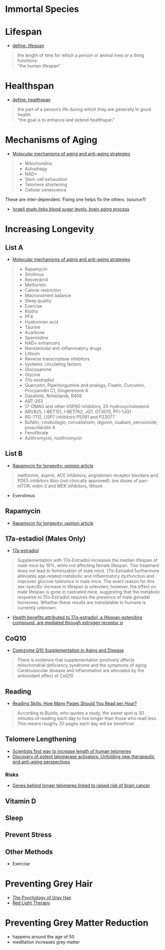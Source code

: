 # Immortal Species

# Lifespan
- [define: lifespan](https://www.bing.com/search?q=define%3A+lifespan)
> the length of time for which a person or animal lives or a thing functions:  
> "the human lifespan"  

# Healthspan
- [define: healthspan](https://www.bing.com/search?q=define%3A+healthspan)
> the part of a person’s life during which they are generally in good health:  
> "the goal is to enhance and extend healthspan"  

# Mechanisms of Aging
- [Molecular mechanisms of aging and anti-aging strategies](https://www.ncbi.nlm.nih.gov/pmc/articles/PMC11118732)
> - Mitochondria
> - Autophagy
> - NAD+
> - Stem cell exhaustion
> - Telomere shortening
> - Cellular senescence

These are inter-dependent. Fixing one helps fix the others. (source?)

- [Israeli study links blood sugar levels, brain aging process](https://www.ynetnews.com/health_science/article/sygjvxrzje)

# Increasing Longevity
## List A
- [Molecular mechanisms of aging and anti-aging strategies](https://www.ncbi.nlm.nih.gov/pmc/articles/PMC11118732)
> - Rapamycin
> - Sirolimus
> - Resveratrol
> - Metformin
> - Calorie restriction
> - Macronutrient balance
> - Sleep quality
> - Exercise
> - Klotho
> - PF4
> - Hyaluronan acid
> - Taurine
> - Acarbose
> - Spermidine
> - NAD+ enhancers
> - Nonsteroidal anti-inflammatory drugs
> - Lithium
> - Reverse transcriptase inhibitors
> - systemic circulating factors
> - Glucosamine
> - Glycine
> - 17α-oestradiol
> - Quercetin, Piperlongumine and analogs, Fisetin, Curcumin, Procyanidin C1, Gingerenone A
> - Dasatinib, Nintedanib, R406
> - ABT-263
> - 17-DMAG and other HSP90 inhibitors, 25-hydroxycholesterol
> - ARV825, I-BET151, I-BET762, JQ1, OTX015, PFI-1JQ1
> - RG-7112, USP7 inhibitors P5091 and P22077
> - Bufalin, cinobufagin, convallatoxin, digoxin, ouabain, peruvocide, proscillaridin A
> - Fenofibrate
> - Azithromycin, roxithromycin

## List B
- [Rapamycin for longevity: opinion article](https://www.ncbi.nlm.nih.gov/pmc/articles/PMC6814615/)
> metformin, aspirin, ACE inhibitors, angiotensin receptor blockers and PDE5 inhibitors
Also (not clinically approved):
> low doses of pan-mTOR, mdm-2 and MEK inhibitors, lithium
- Everolimus

## Rapamycin
- [Rapamycin for longevity: opinion article](https://www.ncbi.nlm.nih.gov/pmc/articles/PMC6814615/)

## 17a-estadiol (Males Only)
- [17a-estradiol](https://en.wikipedia.org/wiki/17%CE%B1-Estradiol)
> Supplementation with 17α-Estradiol increases the median lifespan of male mice by 19%, while not affecting female lifespan. This treatment does not lead to feminization of male mice. 17α-Estradiol furthermore alleviates age-related metabolic and inflammatory dysfunction and improves glucose tolerance in male mice. The exact reason for this sex-specific increase in lifespan is unknown, however, the effect on male lifespan is gone in castrated mice, suggesting that the metabolic response to 17α-Estradiol requires the presence of male gonadal hormones. Whether these results are translatable to humans is currently unknown.
- [Health benefits attributed to 17α-estradiol, a lifespan-extending compound, are mediated through estrogen receptor α](https://www.ncbi.nlm.nih.gov/pmc/articles/PMC7744101/)

## CoQ10
- [Coenzyme Q10 Supplementation in Aging and Disease](https://pmc.ncbi.nlm.nih.gov/articles/PMC5807419/)
> There is evidence that supplementation positively affects mitochondrial deficiency syndrome and the symptoms of aging
>  Cardiovascular disease and inflammation are alleviated by the antioxidant effect of CoQ10

## Reading
- [Reading Skills: How Many Pages Should You Read per Hour?](https://selfimprovepublishing.com/reading-skills-how-many-pages-should-you-read-per-hour/)
> According to Bustle, who quotes a study, the sweet spot is 30 minutes of reading each day to live longer than those who read less. This means roughly 20 pages each day will be beneficial.

## Telomere Lengthening
- [Scientists find way to increase length of human telomeres](https://www.medicalnewstoday.com/articles/288515#New-method-increased-telomere-length-by-up-to-10)
- [Discovery of potent telomerase activators: Unfolding new therapeutic and anti-aging perspectives](https://www.ncbi.nlm.nih.gov/pmc/articles/PMC6755196/)

### Risks
- [Genes behind longer telomeres linked to raised risk of brain cancer](https://www.medicalnewstoday.com/articles/277964)

## Vitamin D
## Sleep
## Prevent Stress
## Other Methods
- Exercise

# Preventing Grey Hair
- [The Psychology of Gray Hair](https://www.sciencedirect.com/science/article/pii/S1534580720301040)
- [Red Light Therapy](https://www.bing.com/search?q=red+light+therapy+grey+hair&qs=n&form=QBRE&sp=-1&lq=0&pq=red+light+therapy+grey+hair&sc=8-27&sk=&cvid=245462F56C9F46849BDEB2D4CF71658A&ghsh=0&ghacc=0&ghpl=)

# Preventing Grey Matter Reduction
- happens around the age of 50
- meditation increases grey matter